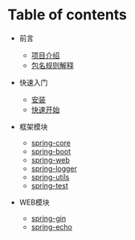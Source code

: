# Table of contents

* 前言
  * [项目介绍](README.md)
  * [包名规则解释](pack-name.md)

* 快速入门
  * [安装](quick-start/installation.md)
  * [快速开始](quick-start/overview.md)

* 框架模块
  * [spring-core](module/spring-core.md)
  * [spring-boot](module/spring-boot.md)
  * [spring-web](module/spring-web.md)
  * [spring-logger](module/spring-logger.md)
  * [spring-utils](module/spring-utils.md)
  * [spring-test](module/spring-test.md)

* WEB模块
  * [spring-gin](web/spring-gin.md)
  * [spring-echo](web/spring-echo.md)